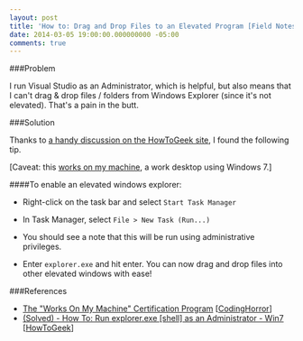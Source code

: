 ```yaml
---
layout: post
title: 'How to: Drag and Drop Files to an Elevated Program [Field Notes]'
date: 2014-03-05 19:00:00.000000000 -05:00
comments: true
---
```

###Problem

I run Visual Studio as an Administrator, which is helpful, but also means that I can't drag &amp; drop files / folders from Windows Explorer (since it's not elevated). That's a pain in the butt.

###Solution

Thanks to [a handy discussion on the HowToGeek site](http://www.howtogeek.com/forum/topic/how-to-run-explorerexe-shell-as-an-administrator-win7), I found the following tip.

[Caveat: this [works on my machine](http://blog.codinghorror.com/the-works-on-my-machine-certification-program/), a work desktop using Windows 7.]

####To enable an elevated windows explorer:
* Right-click on the task bar and select `Start Task Manager`
* In Task Manager, select `File > New Task (Run...)`
* You should see a note that this will be run using administrative privileges. 

* Enter `explorer.exe` and hit enter.
You can now drag and drop files into other elevated windows with ease! 

###References
* <a href="http://blog.codinghorror.com/the-works-on-my-machine-certification-program/" >The "Works On My Machine" Certification Program</a> [<a href="http://codinghorror.com/" >CodingHorror</a>]
* <a href="http://www.howtogeek.com/forum/topic/how-to-run-explorerexe-shell-as-an-administrator-win7" >(Solved) - How To: Run explorer.exe [shell] as an Administrator - Win7</a> [<a href="http://howtogeek.com/" >HowToGeek</a>]
